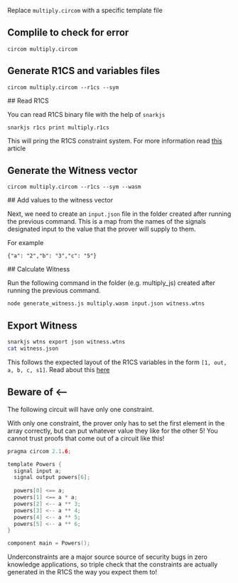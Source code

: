 Replace `multiply.circom` with a specific template file

## Complile to check for error

`circom multiply.circom`


## Generate R1CS and variables files

`circom multiply.circom --r1cs --sym`

## Read R1CS

You can read R1CS binary file with the help of `snarkjs`

`snarkjs r1cs print multiply.r1cs`

This will pring the R1CS constraint system. For more information read [this](https://www.rareskills.io/post/rank-1-constraint-system) article 


## Generate the Witness vector

`circom multiply.circom --r1cs --sym --wasm`

## Add values to the witness vector

Next, we need to create an `input.json` file in the folder created after running the previous command. This is a map from the names of the signals designated input to the value that the prover will supply to them.

For example

`{"a": "2","b": "3","c": "5"}`

## Calculate Witness

Run the following command in the folder (e.g. multiply_js) created after running the previous command. 

`node generate_witness.js multiply.wasm input.json witness.wtns`

## Export Witness

```bash
snarkjs wtns export json witness.wtns
cat witness.json
```

This follows the expected layout of the R1CS variables in the form `[1, out, a, b, c, s1]`. Read about this [here](https://www.rareskills.io/post/rank-1-constraint-system)


## Beware of <-- 

The following circuit will have only one constraint.

With only one constraint, the prover only has to set the first element in the array correctly, but can put whatever value they like for the other 5! You cannot trust proofs that come out of a circuit like this!

```c
pragma circom 2.1.6;

template Powers {
  signal input a;
  signal output powers[6];
  
  powers[0] <== a;
  powers[1] <== a * a;
  powers[2] <-- a ** 3;
  powers[3] <-- a ** 4;
  powers[4] <-- a ** 5;
  powers[5] <-- a ** 6;
}

component main = Powers();
```
Underconstraints are a major source source of security bugs in zero knowledge applications, so triple check that the constraints are actually generated in the R1CS the way you expect them to!
